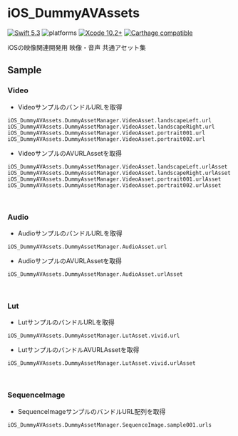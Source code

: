 # iOS_DummyAVAssets

[![Swift 5.3](https://img.shields.io/badge/Swift-5.0-orange.svg?style=flat)](https://developer.apple.com/swift/)
![platforms](https://img.shields.io/badge/platforms-iOS%20%7C%20macOS%20%7C%20tvOS%20%7C%20watchOS%20%7C%20Linux-333333.svg)
[![Xcode 10.2+](https://img.shields.io/badge/Xcode-10.2+-blue.svg?style=flat)](https://developer.apple.com/swift/)
[![Carthage compatible](https://img.shields.io/badge/Carthage-compatible-4BC51D.svg?style=flat)](https://github.com/Carthage/Carthage)

iOSの映像関連開発用 映像・音声 共通アセット集


## Sample

### Video

* VideoサンプルのバンドルURLを取得

```
iOS_DummyAVAssets.DummyAssetManager.VideoAsset.landscapeLeft.url
iOS_DummyAVAssets.DummyAssetManager.VideoAsset.landscapeRight.url
iOS_DummyAVAssets.DummyAssetManager.VideoAsset.portrait001.url
iOS_DummyAVAssets.DummyAssetManager.VideoAsset.portrait002.url
```

* VideoサンプルのAVURLAssetを取得

```
iOS_DummyAVAssets.DummyAssetManager.VideoAsset.landscapeLeft.urlAsset
iOS_DummyAVAssets.DummyAssetManager.VideoAsset.landscapeRight.urlAsset
iOS_DummyAVAssets.DummyAssetManager.VideoAsset.portrait001.urlAsset
iOS_DummyAVAssets.DummyAssetManager.VideoAsset.portrait002.urlAsset
```

<br />

### Audio

* AudioサンプルのバンドルURLを取得

```
iOS_DummyAVAssets.DummyAssetManager.AudioAsset.url
```

* AudioサンプルのAVURLAssetを取得

```
iOS_DummyAVAssets.DummyAssetManager.AudioAsset.urlAsset
```


<br />

### Lut


* LutサンプルのバンドルURLを取得

```
iOS_DummyAVAssets.DummyAssetManager.LutAsset.vivid.url
```

* LutサンプルのバンドルAVURLAssetを取得

```
iOS_DummyAVAssets.DummyAssetManager.LutAsset.vivid.urlAsset
```

<br />

### SequenceImage


* SequenceImageサンプルのバンドルURL配列を取得

```
iOS_DummyAVAssets.DummyAssetManager.SequenceImage.sample001.urls
```
